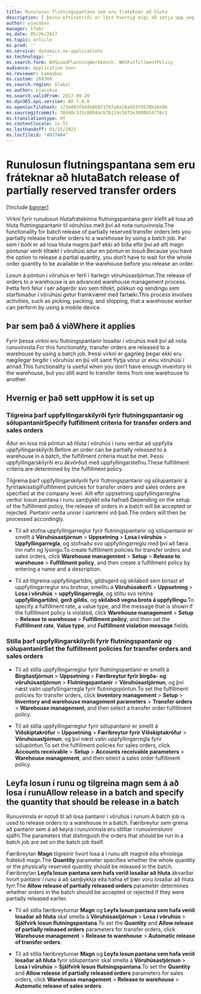 ```yaml
---
title: Runulosun flutningspantana sem eru fráteknar að hluta
description: Í þessu efnisatriði er lýst hvernig eigi að setja upp aog jafna runulosun hlutafrátekinna flutningspantana úr fartæki.
author: pjacobse
manager: tfehr
ms.date: 05/26/2017
ms.topic: article
ms.prod: ''
ms.service: dynamics-ax-applications
ms.technology: ''
ms.search.form: WHSLoadPlanningWorkbench, WHSFulfillmentPolicy
audience: Application User
ms.reviewer: kamaybac
ms.custom: 269384
ms.search.region: Global
ms.author: pjacobse
ms.search.validFrom: 2017-09-20
ms.dyn365.ops.version: AX 7.0.0
ms.openlocfilehash: 173e003fbddb0b021f87a8e28a553f4578b16e9b
ms.sourcegitcommit: 38d40c331c8894acb7b119c5073e3088b54776c1
ms.translationtype: HT
ms.contentlocale: is-IS
ms.lasthandoff: 01/15/2021
ms.locfileid: "4977464"
---
```

# <a name="batch-release-of-partially-reserved-transfer-orders"></a><span data-ttu-id="71ede-103">Runulosun flutningspantana sem eru fráteknar að hluta</span><span class="sxs-lookup"><span data-stu-id="71ede-103">Batch release of partially reserved transfer orders</span></span>

[!include [banner](../includes/banner.md)]

<span data-ttu-id="71ede-104">Virkni fyrir runulosun hlutafrátekinna flutningspantana gerir klefit að losa að hluta flutningspantanir til vöruhúss með því að nota runuvinnsla.</span><span class="sxs-lookup"><span data-stu-id="71ede-104">The functionality for batch release of partially reserved transfer orders lets you partially release transfer orders to a warehouse by using a batch job.</span></span>
<span data-ttu-id="71ede-105">Þar sem í boði er að losa hluta magns þarf ekki að bíða eftir því að allt magn pöntunar verði tiltækt í vöruhúsi áður en pöntun er losuð.</span><span class="sxs-lookup"><span data-stu-id="71ede-105">Because you have the option to release a partial quantity, you don’t have to wait for the whole order quantity to be available in the warehouse before you release an order.</span></span>

<span data-ttu-id="71ede-106">Losun á pöntun í vöruhús er ferli í ítarlegri vöruhúsastjórnun.</span><span class="sxs-lookup"><span data-stu-id="71ede-106">The release of orders to a warehouse is an advanced warehouse management process.</span></span> <span data-ttu-id="71ede-107">Þetta ferli felur í sér aðgerðir svo sem tiltekt, pökkun og sendingu sem starfsmaður í vöruhúsi getur framkvæmt með fartæki.</span><span class="sxs-lookup"><span data-stu-id="71ede-107">This process involves activities, such as picking, packing, and shipping, that a warehouse worker can perform by using a mobile device.</span></span>

## <a name="where-it-applies"></a><span data-ttu-id="71ede-108">Þar sem það á við</span><span class="sxs-lookup"><span data-stu-id="71ede-108">Where it applies</span></span>

<span data-ttu-id="71ede-109">Fyrir þessa virkni eru flutningspantanir losaðar í vöruhús með því að nota runuvinnsla.</span><span class="sxs-lookup"><span data-stu-id="71ede-109">For this functionality, transfer orders are released to a warehouse by using a batch job.</span></span> <span data-ttu-id="71ede-110">Þessi virkni er gagnleg þegar ekki eru nægilegar birgðir í vöruhúsi en þú vilt samt flytja vörur úr einu vöruhúsi í annað.</span><span class="sxs-lookup"><span data-stu-id="71ede-110">This functionality is useful when you don’t have enough inventory in the warehouse, but you still want to transfer items from one warehouse to another.</span></span>

## <a name="how-it-is-set-up"></a><span data-ttu-id="71ede-111">Hvernig er það sett upp</span><span class="sxs-lookup"><span data-stu-id="71ede-111">How it is set up</span></span>

### <a name="specify-fulfillment-criteria-for-transfer-orders-and-sales-orders"></a><span data-ttu-id="71ede-112">Tilgreina þarf uppfyllingarskilyrði fyrir flutningspantanir og sölupantanir</span><span class="sxs-lookup"><span data-stu-id="71ede-112">Specify fulfillment criteria for transfer orders and sales orders</span></span>

<span data-ttu-id="71ede-113">Áður en losa má pöntun að hluta í vöruhús í runu verður að uppfylla uppfyllingarskilyrði.</span><span class="sxs-lookup"><span data-stu-id="71ede-113">Before an order can be partially released to a warehouse in a batch, the fulfillment criteria must be met.</span></span> <span data-ttu-id="71ede-114">Þessi uppfyllingarskilyrði eru ákvörðuð með uppfyllingarstefnu.</span><span class="sxs-lookup"><span data-stu-id="71ede-114">These fulfillment criteria are determined by the fulfillment policy.</span></span>

<span data-ttu-id="71ede-115">Tilgreina þarf uppfyllingarskilyrði fyrir flutningspantanir og sölupantanir á fyrirtækisstigi</span><span class="sxs-lookup"><span data-stu-id="71ede-115">Fulfillment policies for transfer orders and sales orders are specified at the company level.</span></span> <span data-ttu-id="71ede-116">Allt eftir uppsetning uppfyllingarreglna verður losun pantana í runu samþykkt eða hafnað.</span><span class="sxs-lookup"><span data-stu-id="71ede-116">Depending on the setup of the fulfillment policy, the release of orders in a batch will be accepted or rejected.</span></span> <span data-ttu-id="71ede-117">Pantanir verða unnar í samræmi við það.</span><span class="sxs-lookup"><span data-stu-id="71ede-117">The orders will then be processed accordingly.</span></span>

-   <span data-ttu-id="71ede-118">Til að stofna uppfyllingarreglur fyrir flutningspantanir og sölupantanir er smellt á **Vöruhúsastjórnun** \> **Uppsetning** \> **Losa í vöruhús** \> **Uppfyllingarregla**, og stofnaðu svo uppfyllingarreglu með því að færa inn nafn og lýsingu.</span><span class="sxs-lookup"><span data-stu-id="71ede-118">To create fulfillment policies for transfer orders and sales orders, click **Warehouse management** \> **Setup** \> **Release to warehouse** \> **Fulfillment policy**, and then create a fulfillment policy by entering a name and a description.</span></span>

-   <span data-ttu-id="71ede-119">Til að tilgreina uppfyllingartíðni, gildisgerð og skilaboð sem birtast ef uppfyllingarreglur eru brotnar, smelltu á  **Vöruhúsakerfi** \> **Uppsetning** \> **Losa í vöruhús** \> **uppfyllingarregla**, og stiltu svo reitina **uppfyllingartíðni**, **gerð gildis**, og **skilaboð vegna brota á uppfyllingu**.</span><span class="sxs-lookup"><span data-stu-id="71ede-119">To specify a fulfillment rate, a value type, and the message that is shown if the fulfillment policy is violated, click **Warehouse management** \> **Setup** \> **Release to warehouse** \> **Fulfillment policy**, and then set the **Fulfillment rate**, **Value type**, and **Fulfillment violation message** fields.</span></span>

### <a name="set-the-fulfillment-policies-for-transfer-orders-and-sales-orders"></a><span data-ttu-id="71ede-120">Stilla þarf uppfyllingarskilyrði fyrir flutningspantanir og sölupantanir</span><span class="sxs-lookup"><span data-stu-id="71ede-120">Set the fulfillment policies for transfer orders and sales orders</span></span>

-   <span data-ttu-id="71ede-121">Til að stilla uppfyllingarreglur fyrir flutningspantanir er smellt á **Birgðastjórnun** \> **Uppsetning** \> **Færibreytur fyrir birgða- og vöruhúsastjórnun** \> **Flutningspantanir** \> **Vöruhúsastjórnun**, og því næst valin uppfyllingarregla fyrir flutningspöntun.</span><span class="sxs-lookup"><span data-stu-id="71ede-121">To set the fulfillment policies for transfer orders, click **Inventory management** \> **Setup** \> **Inventory and warehouse management parameters** \> **Transfer orders** \> **Warehouse management**, and then select a transfer order fulfillment policy.</span></span>

-   <span data-ttu-id="71ede-122">Til að stilla uppfyllingarreglur fyrir sölupantanir er smellt á **Viðskiptakröfur** \> **Uppsetning** \> **Færibreytur fyrir Viðskiptakröfur** \> **Vöruhúsastjórnun**, og því næst valin uppfyllingarregla fyrir sölupöntun.</span><span class="sxs-lookup"><span data-stu-id="71ede-122">To set the fulfillment policies for sales orders, click **Accounts receivable** \> **Setup** \> **Accounts receivable parameters** \> **Warehouse management**, and then select a sales order fulfillment policy.</span></span>

## <a name="allow-release-in-a-batch-and-specify-the-quantity-that-should-be-release-in-a-batch"></a><span data-ttu-id="71ede-123">Leyfa losun í runu og tilgreina magn sem á að losa í runu</span><span class="sxs-lookup"><span data-stu-id="71ede-123">Allow release in a batch and specify the quantity that should be release in a batch</span></span>

<span data-ttu-id="71ede-124">Runuvinnsla er notuð til að losa pantanir í vöruhús í runum.</span><span class="sxs-lookup"><span data-stu-id="71ede-124">A batch job is used to release orders to a warehouse in a batch.</span></span> <span data-ttu-id="71ede-125">Færibreytur sem greina að pantanir sem á að keyra í runuvinnsla eru stilltar í runuvinnslunni sjálfri.</span><span class="sxs-lookup"><span data-stu-id="71ede-125">The parameters that distinguish the orders that should be run in a batch job are set on the batch job itself.</span></span>

<span data-ttu-id="71ede-126">Færibreytan **Magn** tilgreinir hvort losa á í runu allt magnið eða efnislega frátekið magn.</span><span class="sxs-lookup"><span data-stu-id="71ede-126">The **Quantity** parameter specifies whether the whole quantity or the physically reserved quantity should be released in the batch.</span></span> <span data-ttu-id="71ede-127">Færibreytan **Leyfa losun pantana sem hafa verið losaðar að hluta** ákvarðar hvort pantanir í runu á að samþykkja eða hafna ef þær voru losaðar að hluta fyrr.</span><span class="sxs-lookup"><span data-stu-id="71ede-127">The **Allow release of partially released orders** parameter determines whether orders in the batch should be accepted or rejected if they were partially released earlier.</span></span>

-   <span data-ttu-id="71ede-128">Til að stilla færibreyturnar **Magn** og **Leyfa losun pantana sem hafa verið losaðar að hluta** skal smella á  **Vöruhúsastjórnun** \> **Losa í vöruhús** \> **Sjálfvirk losun flutningspantana**.</span><span class="sxs-lookup"><span data-stu-id="71ede-128">To set the **Quantity** and **Allow release of partially released orders** parameters for transfer orders, click **Warehouse management** \> **Release to warehouse** \> **Automatic release of transfer orders**.</span></span>

-   <span data-ttu-id="71ede-129">Til að stilla færibreyturnar **Magn** og **Leyfa losun pantana sem hafa verið losaðar að hluta** fyrir sölupantanir skal smella á  **Vöruhúsastjórnun** \> **Losa í vöruhús** \> **Sjálfvirk losun flutningspantana**.</span><span class="sxs-lookup"><span data-stu-id="71ede-129">To set the **Quantity** and **Allow release of partially released orders** parameters for sales orders, click **Warehouse management** \> **Release to warehouse** \> **Automatic release of sales orders**.</span></span>
